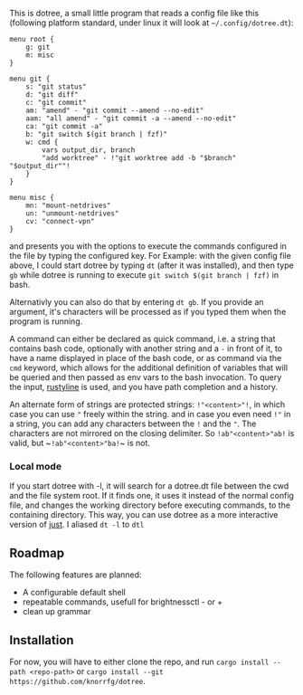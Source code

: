 This is dotree, a small little program that reads a config file like this (following 
platform standard, under linux it will look at `~/.config/dotree.dt`):

```
menu root {
	g: git
	m: misc
}

menu git {
	s: "git status"
	d: "git diff"
	c: "git commit"
	am: "amend" - "git commit --amend --no-edit"
	aam: "all amend" - "git commit -a --amend --no-edit"
	ca: "git commit -a"
	b: "git switch $(git branch | fzf)"
	w: cmd {
		vars output_dir, branch
		"add worktree" - !"git worktree add -b "$branch" "$output_dir""!
	}
}

menu misc {
	mn: "mount-netdrives"
	un: "unmount-netdrives"
	cv: "connect-vpn"
}
```

and presents you with the options to execute the commands configured in the file
by typing the configured key. For Example: with the given config file above, I could 
start dotree by typing `dt` (after it was installed), and then type `gb` while dotree is
running to execute `git switch $(git branch | fzf)` in bash. 

Alternativly you can also do that by entering `dt gb`. If you provide an argument, it's
characters will be processed as if you typed them when the program is running.

A command can either be declared as quick command, i.e. a string that contains bash code,
optionally with another string and a `-` in front of it, to have a name displayed in place
of the bash code, or as command via the `cmd` keyword, which allows for the additional
definition of variables that will be queried and then passed as env vars to the bash invocation.
To query the input, [rustyline](https://github.com/kkawakam/rustyline) is used, and you have 
path completion and a history.

An alternate form of strings are protected strings: `!"<content>"!`, in which case you can use 
`"` freely within the string. and in case you even need `!"` in a string, you can add any
characters between the `!` and the `"`. The characters are not mirrored on the closing 
delimiter. So `!ab"<content>"ab!` is valid, but ~`!ab"<content>"ba!`~ is not.

### Local mode

If you start dotree with -l, it will search for a dotree.dt file between the cwd and the file
system root. If it finds one, it uses it instead of the normal config file, and changes the
working directory before executing commands, to the containing directory. This way, you can 
use dotree as a more interactive version of [just](https://github.com/casey/just). I aliased
`dt -l` to `dtl`

## Roadmap

The following features are planned:

- A configurable default shell
- repeatable commands, usefull for brightnessctl - or +
- clean up grammar

## Installation

For now, you will have to either clone the repo, and run `cargo install --path <repo-path>`
or `cargo install --git https://github.com/knorrfg/dotree`.

